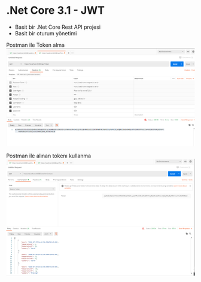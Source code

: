 
# .Net Core 3.1 - JWT


  - Basit bir .Net Core Rest API projesi
  - Basit bir oturum yönetimi 																																	

Postman ile Token alma
  ![Postman ile token alma](https://github.com/Serhatcck/.netcore-jwt/blob/master/ss1.PNG)

Postman ile alınan tokenı kullanma
![Postman ile token kullanma](https://github.com/Serhatcck/.netcore-jwt/blob/master/ss2.PNG)
